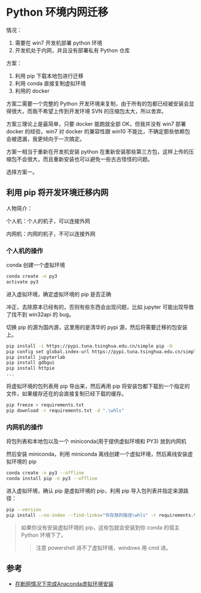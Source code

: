 # Python 环境内网迁移



情况：

1. 需要在 win7 开发机部署 python 环境
2. 开发机处于内网，并且没有部署私有 Python 仓库



方案：

1. 利用 pip 下载本地包进行迁移
2. 利用 conda 直接复制虚拟环境
3. 利用的 docker



方案二需要一个完整的 Python 开发环境来复制，由于所有的包都已经被安装会显得很大，而我不希望上传到开发环境 SVN 的压缩包太大，所以舍弃。

方案三理论上是最简单，只要 docker 能跑就全部 OK，但我并没有 win7 部署 docker 的经验，win7 对 docker 的兼容性跟 win10 不能比，不确定那些依赖包会被遗漏，我更倾向于一次搞定。



方案一相当于重新在开发机安装 python 在重新安装那些第三方包，这样上传的压缩包不会很大，而且重新安装也可以避免一些古古怪怪的问题。

选择方案一。





## 利用 pip 将开发环境迁移内网

人物简介：

个人机：个人的机子，可以连接外网

内网机：内网的机子，不可以连接外网



### 个人机的操作

conda 创建一个虚拟环境

```sh
conda create -n py3
activate py3
```



进入虚拟环境，确定虚拟环境的 pip 是否正确

冲正，去除原本已经有的，否则有些东西会出现问题，比如 jupyter 可能出现导致了找不到 win32api 的 bug。

切换 pip 的源为国内源，这里用的是清华的 pypi 源，然后将需要迁移的包安装上。

```sh
pip install -i https://pypi.tuna.tsinghua.edu.cn/simple pip -U
pip config set global.index-url https://pypi.tuna.tsinghua.edu.cn/simple
pip install jupyterlab
pip install gdbgui
pip install httpie
...
```

将虚拟环境的包列表用 pip 导出来，然后再用 pip 将安装包都下载到一个指定的文件，如果缓存还在的会直接复制已经下载的缓存。

```sh
pip freeze > requirements.txt
pip download -r requirements.txt -d ".\whls"
```



### 内网机的操作



将包列表和本地包以及一个 miniconda(用于提供虚拟环境和 PY3) 放到内网机

然后安装 miniconda，利用 miniconda 离线创建一个虚拟环境，然后离线安装虚拟环境的 pip

```sh
conda create -n py3 --offline
conda install pip -n py3 --offline
```

进入虚拟环境，确认 pip 是虚拟环境的 pip，利用 pip 导入包列表并指定来源路径：

```sh
pip --version
pip install --no-index --find-links="你存放的路径\whls" -r requirements.txt
```

> 如果你没有安装虚拟环境的 pip，这些包就会安装到你 conda 的宿主 Python 环境下了。
>
> > 注意 powershell 进不了虚拟环境，windows 用 cmd 进。

## 参考

* [在断网情况下完成Anaconda虚拟环境安装](https://blog.csdn.net/qq_39757145/article/details/91411592)